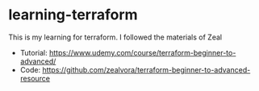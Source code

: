 # learning-terraform
This is my learning for terraform. I followed the materials of Zeal 
- Tutorial: https://www.udemy.com/course/terraform-beginner-to-advanced/ 
- Code: https://github.com/zealvora/terraform-beginner-to-advanced-resource 